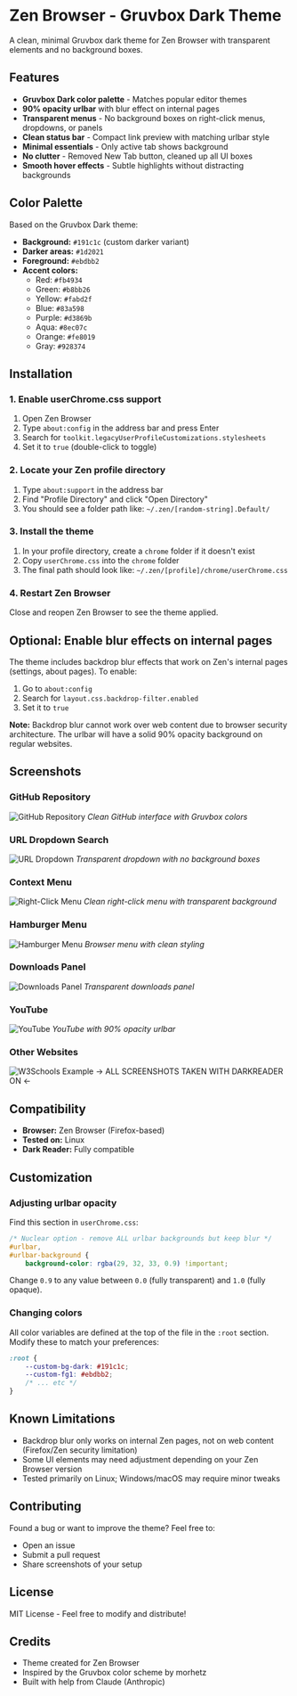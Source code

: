 # Zen Browser - Gruvbox Dark Theme

A clean, minimal Gruvbox dark theme for Zen Browser with transparent elements and no background boxes.

## Features

- **Gruvbox Dark color palette** - Matches popular editor themes
- **90% opacity urlbar** with blur effect on internal pages
- **Transparent menus** - No background boxes on right-click menus, dropdowns, or panels
- **Clean status bar** - Compact link preview with matching urlbar style
- **Minimal essentials** - Only active tab shows background
- **No clutter** - Removed New Tab button, cleaned up all UI boxes
- **Smooth hover effects** - Subtle highlights without distracting backgrounds

## Color Palette

Based on the Gruvbox Dark theme:

- **Background:** `#191c1c` (custom darker variant)
- **Darker areas:** `#1d2021`
- **Foreground:** `#ebdbb2`
- **Accent colors:**
  - Red: `#fb4934`
  - Green: `#b8bb26`
  - Yellow: `#fabd2f`
  - Blue: `#83a598`
  - Purple: `#d3869b`
  - Aqua: `#8ec07c`
  - Orange: `#fe8019`
  - Gray: `#928374`

## Installation

### 1. Enable userChrome.css support

1. Open Zen Browser
2. Type `about:config` in the address bar and press Enter
3. Search for `toolkit.legacyUserProfileCustomizations.stylesheets`
4. Set it to `true` (double-click to toggle)

### 2. Locate your Zen profile directory

1. Type `about:support` in the address bar
2. Find "Profile Directory" and click "Open Directory"
3. You should see a folder path like: `~/.zen/[random-string].Default/`

### 3. Install the theme

1. In your profile directory, create a `chrome` folder if it doesn't exist
2. Copy `userChrome.css` into the `chrome` folder
3. The final path should look like: `~/.zen/[profile]/chrome/userChrome.css`

### 4. Restart Zen Browser

Close and reopen Zen Browser to see the theme applied.

## Optional: Enable blur effects on internal pages

The theme includes backdrop blur effects that work on Zen's internal pages (settings, about pages). To enable:

1. Go to `about:config`
2. Search for `layout.css.backdrop-filter.enabled`
3. Set it to `true`

**Note:** Backdrop blur cannot work over web content due to browser security architecture. The urlbar will have a solid 90% opacity background on regular websites.

## Screenshots

### GitHub Repository
![GitHub Repository](screenshots/github-repo.png)
*Clean GitHub interface with Gruvbox colors*

### URL Dropdown Search
![URL Dropdown](screenshots/url-dropdown.png)
*Transparent dropdown with no background boxes*

### Context Menu
![Right-Click Menu](screenshots/context-menu.png)
*Clean right-click menu with transparent background*

### Hamburger Menu
![Hamburger Menu](screenshots/hamburger-menu.png)
*Browser menu with clean styling*

### Downloads Panel
![Downloads Panel](screenshots/downloads-panel.png)
*Transparent downloads panel*

### YouTube
![YouTube](screenshots/youtube.png)
*YouTube with 90% opacity urlbar*

### Other Websites
![W3Schools Example](screenshots/w3schools.png)
 -> ALL SCREENSHOTS TAKEN WITH DARKREADER ON <-
## Compatibility

- **Browser:** Zen Browser (Firefox-based)
- **Tested on:** Linux
- **Dark Reader:** Fully compatible

## Customization

### Adjusting urlbar opacity

Find this section in `userChrome.css`:

```css
/* Nuclear option - remove ALL urlbar backgrounds but keep blur */
#urlbar,
#urlbar-background {
    background-color: rgba(29, 32, 33, 0.9) !important;
```

Change `0.9` to any value between `0.0` (fully transparent) and `1.0` (fully opaque).

### Changing colors

All color variables are defined at the top of the file in the `:root` section. Modify these to match your preferences:

```css
:root {
    --custom-bg-dark: #191c1c;
    --custom-fg1: #ebdbb2;
    /* ... etc */
}
```

## Known Limitations

- Backdrop blur only works on internal Zen pages, not on web content (Firefox/Zen security limitation)
- Some UI elements may need adjustment depending on your Zen Browser version
- Tested primarily on Linux; Windows/macOS may require minor tweaks

## Contributing

Found a bug or want to improve the theme? Feel free to:

- Open an issue
- Submit a pull request
- Share screenshots of your setup

## License

MIT License - Feel free to modify and distribute!

## Credits

- Theme created for Zen Browser
- Inspired by the Gruvbox color scheme by morhetz
- Built with help from Claude (Anthropic)
